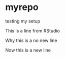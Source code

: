 # myrepo
testing my setup 

This is a line from RStudio

Why this is a no new line

Now this is a new line

